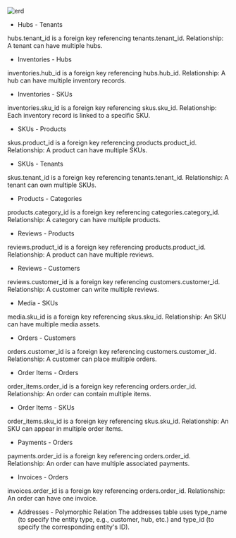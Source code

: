 ![erd](https://github.com/user-attachments/assets/e25846fb-cc0b-427f-a9df-ac927b83c40b)


- Hubs - Tenants

hubs.tenant_id is a foreign key referencing tenants.tenant_id.
Relationship: A tenant can have multiple hubs.

- Inventories - Hubs

inventories.hub_id is a foreign key referencing hubs.hub_id.
Relationship: A hub can have multiple inventory records.

- Inventories - SKUs

inventories.sku_id is a foreign key referencing skus.sku_id.
Relationship: Each inventory record is linked to a specific SKU.

- SKUs - Products

skus.product_id is a foreign key referencing products.product_id.
Relationship: A product can have multiple SKUs.

- SKUs - Tenants

skus.tenant_id is a foreign key referencing tenants.tenant_id.
Relationship: A tenant can own multiple SKUs.

- Products - Categories

products.category_id is a foreign key referencing categories.category_id.
Relationship: A category can have multiple products.

- Reviews - Products

reviews.product_id is a foreign key referencing products.product_id.
Relationship: A product can have multiple reviews.

- Reviews - Customers

reviews.customer_id is a foreign key referencing customers.customer_id.
Relationship: A customer can write multiple reviews.

- Media - SKUs

media.sku_id is a foreign key referencing skus.sku_id.
Relationship: An SKU can have multiple media assets.

- Orders - Customers

orders.customer_id is a foreign key referencing customers.customer_id.
Relationship: A customer can place multiple orders.

- Order Items - Orders

order_items.order_id is a foreign key referencing orders.order_id.
Relationship: An order can contain multiple items.

- Order Items - SKUs

order_items.sku_id is a foreign key referencing skus.sku_id.
Relationship: An SKU can appear in multiple order items.

- Payments - Orders

payments.order_id is a foreign key referencing orders.order_id.
Relationship: An order can have multiple associated payments.

- Invoices - Orders

invoices.order_id is a foreign key referencing orders.order_id.
Relationship: An order can have one invoice.

- Addresses - Polymorphic Relation
The addresses table uses type_name (to specify the entity type, e.g., customer, hub, etc.) and type_id (to specify the corresponding entity's ID).
